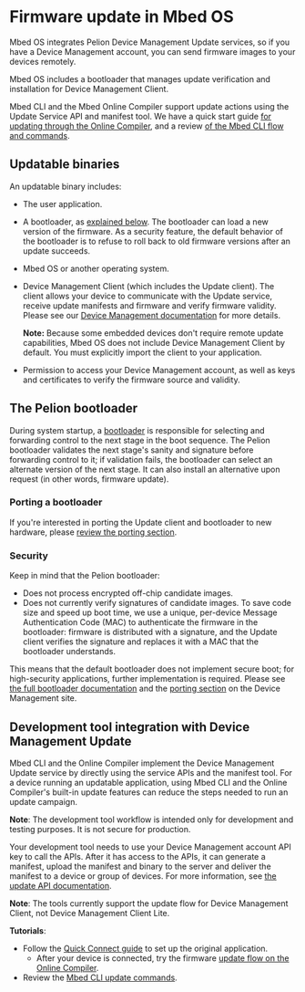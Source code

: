 # Firmware update in Mbed OS

Mbed OS integrates Pelion Device Management Update services, so if you have a Device Management account, you can send firmware images to your devices remotely.

Mbed OS includes a bootloader that manages update verification and installation for Device Management Client.

Mbed CLI and the Mbed Online Compiler support update actions using the Update Service API and manifest tool. We have a quick start guide [for updating through the Online Compiler](https://os.mbed.com/guides/pelion-firmware-update), and a review [of the Mbed CLI flow and commands](../tools/cli-update.html).

## Updatable binaries

An updatable binary includes:

- The user application.
- A bootloader, as [explained below](#the-pelion-bootloader). The bootloader can load a new version of the firmware. As a security feature, the default behavior of the bootloader is to refuse to roll back to old firmware versions after an update succeeds.
- Mbed OS or another operating system.
- Device Management Client (which includes the Update client). The client allows your device to communicate with the Update service, receive update manifests and firmware and verify firmware validity. Please see our [Device Management documentation](https://www.pelion.com/docs/device-management/latest/updating-firmware/index.html) for more details.

  <span class="notes">**Note:** Because some embedded devices don't require remote update capabilities, Mbed OS does not include Device Management Client by default. You must explicitly import the client to your application.</span>

- Permission to access your Device Management account, as well as keys and certificates to verify the firmware source and validity.

## The Pelion bootloader

During system startup, a [bootloader](https://www.pelion.com/docs/device-management/latest/updating-firmware/bootloaders.html) is responsible for selecting and forwarding control to the next stage in the boot sequence. The Pelion bootloader validates the next stage's sanity and signature before forwarding control to it; if validation fails, the bootloader can select an alternate version of the next stage. It can also install an alternative upon request (in other words, firmware update).

### Porting a bootloader

If you're interested in porting the Update client and bootloader to new hardware, please [review the porting section](https://www.pelion.com/docs/device-management/latest/porting/porting-the-device-management-update-client.html).

### Security

Keep in mind that the Pelion bootloader:

- Does not process encrypted off-chip candidate images.
- Does not currently verify signatures of candidate images. To save code size and speed up boot time, we use a unique, per-device Message Authentication Code (MAC) to authenticate the firmware in the bootloader: firmware is distributed with a signature, and the Update client verifies the signature and replaces it with a MAC that the bootloader understands.

This means that the default bootloader does not implement secure boot; for high-security applications, further implementation is required. Please see [the full bootloader documentation](https://www.pelion.com/docs/device-management/latest/updating-firmware/bootloaders.html) and the [porting section](https://www.pelion.com/docs/device-management/current/porting/porting-the-device-management-update-client.html) on the Device Management site.

## Development tool integration with Device Management Update

Mbed CLI and the Online Compiler implement the Device Management Update service by directly using the service APIs and the manifest tool. For a device running an updatable application, using Mbed CLI and the Online Compiler's built-in update features can reduce the steps needed to run an update campaign.

<span class="notes">**Note**: The development tool workflow is intended only for development and testing purposes. It is not secure for production.</span>

Your development tool needs to use your Device Management account API key to call the APIs. After it has access to the APIs, it can generate a manifest, upload the manifest and binary to the server and deliver the manifest to a device or group of devices. For more information, see [the update API documentation](https://cloud.mbed.com/docs/latest/service-api-references/update-service.html).

<span class="notes">**Note**: The tools currently support the update flow for Device Management Client, not Device Management Client Lite.</span>

**Tutorials**:

- Follow the [Quick Connect guide](https://os.mbed.com/guides/connect-device-to-pelion/) to set up the original application.
  - After your device is connected, try the firmware [update flow on the Online Compiler](https://os.mbed.com/guides/pelion-firmware-update).
- Review the [Mbed CLI update commands](../tools/cli-update.html).
